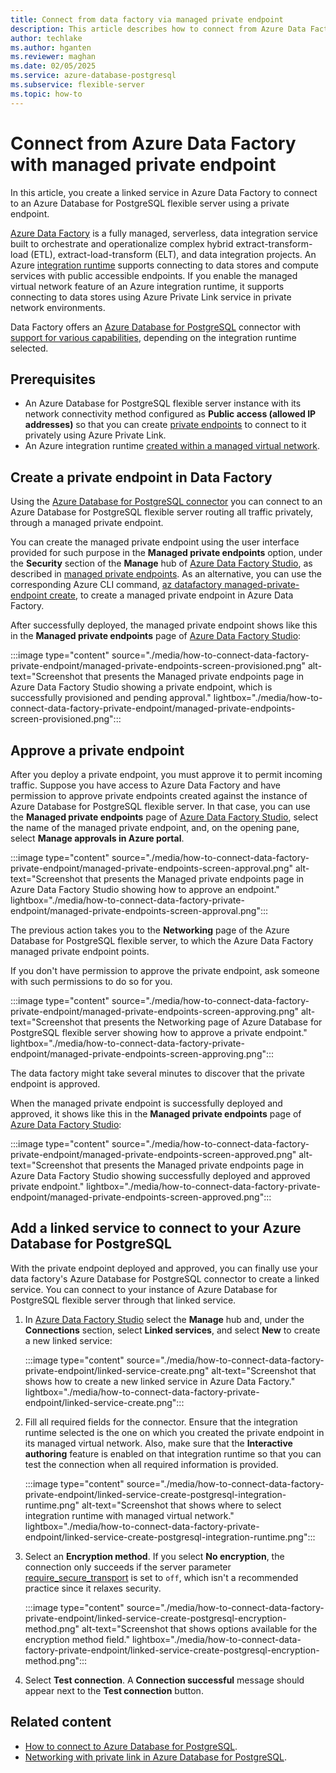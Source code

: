 ```yaml
---
title: Connect from data factory via managed private endpoint
description: This article describes how to connect from Azure Data Factory to an Azure Database for PostgreSQL flexible server using Private Link.
author: techlake
ms.author: hganten
ms.reviewer: maghan
ms.date: 02/05/2025
ms.service: azure-database-postgresql
ms.subservice: flexible-server
ms.topic: how-to
---
```


# Connect from Azure Data Factory with managed private endpoint

In this article, you create a linked service in Azure Data Factory to connect to an Azure Database for PostgreSQL flexible server using a private endpoint.

[Azure Data Factory](/azure/data-factory/introduction) is a fully managed, serverless, data integration service built to orchestrate and operationalize complex hybrid extract-transform-load (ETL), extract-load-transform (ELT), and data integration projects. An Azure [integration runtime](/azure/data-factory/concepts-integration-runtime#azure-integration-runtime) supports connecting to data stores and compute services with public accessible endpoints. If you enable the managed virtual network feature of an Azure integration runtime, it supports connecting to data stores using Azure Private Link service in private network environments.

Data Factory offers an [Azure Database for PostgreSQL](/azure/data-factory/connector-azure-database-for-postgresql) connector with [support for various capabilities](/azure/data-factory/connector-azure-database-for-postgresql#supported-capabilities), depending on the integration runtime selected.

## Prerequisites

- An Azure Database for PostgreSQL flexible server instance with its network connectivity method configured as **Public access (allowed IP addresses)** so that you can create [private endpoints](../flexible-server/concepts-networking-private-link.md) to connect to it privately using Azure Private Link.
- An Azure integration runtime [created within a managed virtual network](/azure/data-factory/managed-virtual-network-private-endpoint).

## Create a private endpoint in Data Factory

Using the [Azure Database for PostgreSQL connector](/azure/data-factory/connector-azure-database-for-postgresql) you can connect to an Azure Database for PostgreSQL flexible server routing all traffic privately, through a managed private endpoint.

You can create the managed private endpoint using the user interface provided for such purpose in the **Managed private endpoints** option, under the **Security** section of the **Manage** hub of [Azure Data Factory Studio](https://adf.azure.com), as described in [managed private endpoints](/azure/data-factory/managed-virtual-network-private-endpoint#managed-private-endpoints). As an alternative, you can use the corresponding Azure CLI command, [az datafactory managed-private-endpoint create](/cli/azure/datafactory/managed-private-endpoint), to create a managed private endpoint in Azure Data Factory.

After successfully deployed, the managed private endpoint shows like this in the **Managed private endpoints** page of [Azure Data Factory Studio](https://adf.azure.com):

:::image type="content" source="./media/how-to-connect-data-factory-private-endpoint/managed-private-endpoints-screen-provisioned.png" alt-text="Screenshot that presents the Managed private endpoints page in Azure Data Factory Studio showing a private endpoint, which is successfully provisioned and pending approval." lightbox="./media/how-to-connect-data-factory-private-endpoint/managed-private-endpoints-screen-provisioned.png":::

## Approve a private endpoint

After you deploy a private endpoint, you must approve it to permit incoming traffic. Suppose you have access to Azure Data Factory and have permission to approve private endpoints created against the instance of Azure Database for PostgreSQL flexible server. In that case, you can use the **Managed private endpoints** page of [Azure Data Factory Studio](https://adf.azure.com), select the name of the managed private endpoint, and, on the opening pane, select **Manage approvals in Azure portal**.

:::image type="content" source="./media/how-to-connect-data-factory-private-endpoint/managed-private-endpoints-screen-approval.png" alt-text="Screenshot that presents the Managed private endpoints page in Azure Data Factory Studio showing how to approve an endpoint." lightbox="./media/how-to-connect-data-factory-private-endpoint/managed-private-endpoints-screen-approval.png":::

The previous action takes you to the **Networking** page of the Azure Database for PostgreSQL flexible server, to which the Azure Data Factory managed private endpoint points.

If you don't have permission to approve the private endpoint, ask someone with such permissions to do so for you.

:::image type="content" source="./media/how-to-connect-data-factory-private-endpoint/managed-private-endpoints-screen-approving.png" alt-text="Screenshot that presents the Networking page of Azure Database for PostgreSQL flexible server showing how to approve a private endpoint." lightbox="./media/how-to-connect-data-factory-private-endpoint/managed-private-endpoints-screen-approving.png":::

The data factory might take several minutes to discover that the private endpoint is approved.

When the managed private endpoint is successfully deployed and approved, it shows like this in the **Managed private endpoints** page of [Azure Data Factory Studio](https://adf.azure.com):

:::image type="content" source="./media/how-to-connect-data-factory-private-endpoint/managed-private-endpoints-screen-approved.png" alt-text="Screenshot that presents the Managed private endpoints page in Azure Data Factory Studio showing successfully deployed and approved private endpoint." lightbox="./media/how-to-connect-data-factory-private-endpoint/managed-private-endpoints-screen-approved.png":::

## Add a linked service to connect to your Azure Database for PostgreSQL  

With the private endpoint deployed and approved, you can finally use your data factory's Azure Database for PostgreSQL connector to create a linked service. You can connect to your instance of Azure Database for PostgreSQL flexible server through that linked service.

1. In [Azure Data Factory Studio](https://adf.azure.com) select the **Manage** hub and, under the **Connections** section, select **Linked services**, and select **New** to create a new linked service:

    :::image type="content" source="./media/how-to-connect-data-factory-private-endpoint/linked-service-create.png" alt-text="Screenshot that shows how to create a new linked service in Azure Data Factory." lightbox="./media/how-to-connect-data-factory-private-endpoint/linked-service-create.png":::

1. Fill all required fields for the connector. Ensure that the integration runtime selected is the one on which you created the private endpoint in its managed virtual network. Also, make sure that the **Interactive authoring** feature is enabled on that integration runtime so that you can test the connection when all required information is provided.

    :::image type="content" source="./media/how-to-connect-data-factory-private-endpoint/linked-service-create-postgresql-integration-runtime.png" alt-text="Screenshot that shows where to select integration runtime with managed virtual network." lightbox="./media/how-to-connect-data-factory-private-endpoint/linked-service-create-postgresql-integration-runtime.png":::

1. Select an **Encryption method**. If you select **No encryption**, the connection only succeeds if the server parameter [require_secure_transport](server-parameters-table-tls.md?#require_secure_transport) is set to `off`, which isn't a recommended practice since it relaxes security.

    :::image type="content" source="./media/how-to-connect-data-factory-private-endpoint/linked-service-create-postgresql-encryption-method.png" alt-text="Screenshot that shows options available for the encryption method field." lightbox="./media/how-to-connect-data-factory-private-endpoint/linked-service-create-postgresql-encryption-method.png":::

1. Select **Test connection**. A **Connection successful** message should appear next to the **Test connection** button.

## Related content

- [How to connect to Azure Database for PostgreSQL](how-to-connect-data-factory.md).
- [Networking with private link in Azure Database for PostgreSQL](concepts-networking-private-link.md).
